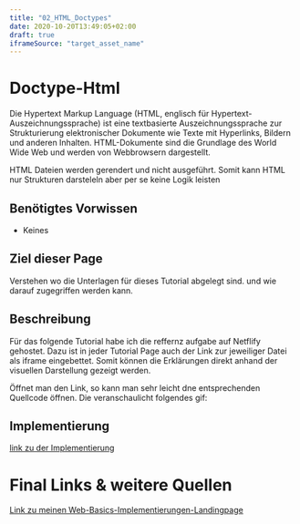 ```yaml
---
title: "02_HTML_Doctypes"
date: 2020-10-20T13:49:05+02:00
draft: true
iframeSource: "target_asset_name"
---
```


# Doctype-Html
Die Hypertext Markup Language (HTML, englisch für Hypertext-Auszeichnungssprache) ist eine textbasierte Auszeichnungssprache zur Strukturierung elektronischer Dokumente wie Texte mit Hyperlinks, Bildern und anderen Inhalten. HTML-Dokumente sind die Grundlage des World Wide Web und werden von Webbrowsern dargestellt.

HTML Dateien werden gerendert und nicht ausgeführt. Somit kann HTML nur Strukturen darsteleln aber per se keine Logik leisten

## Benötigtes Vorwissen
- Keines

## Ziel dieser Page
Verstehen wo die Unterlagen für dieses Tutorial abgelegt sind. und wie darauf zugegriffen werden kann.

## Beschreibung
Für das folgende Tutorial habe ich die reffernz aufgabe auf Netflify gehostet. Dazu ist in jeder Tutorial Page auch der Link zur jeweiliger Datei als iframe eingebettet. Somit können die Erklärungen direkt anhand der visuellen Darstellung gezeigt werden. 

Öffnet man den Link, so kann man sehr leicht dne entsprechenden Quellcode öffnen. Die veranschaulicht folgendes gif:



## Implementierung

[link zu der Implementierung]()


# Final Links & weitere Quellen
[Link zu meinen Web-Basics-Implementierungen-Landingpage](https://determined-varahamihira-d7b5b4.netlify.app/)